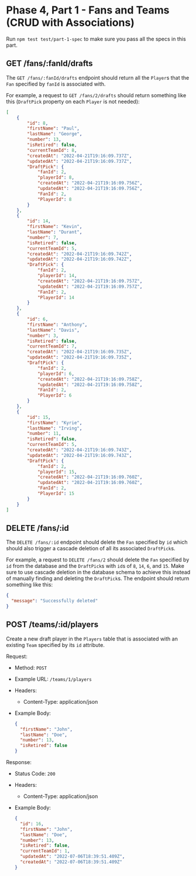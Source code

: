 # Phase 4, Part 1 - Fans and Teams (CRUD with Associations)

Run `npm test test/part-1-spec` to make sure you pass all the specs in this
part.

## GET /fans/:fanId/drafts

The `GET /fans/:fanId/drafts` endpoint should return all the `Player`s that the
`Fan` specified by `fanId` is associated with.

For example, a request to `GET /fans/2/drafts` should return something like
this (`DraftPick` property on each `Player` is not needed):

```json
[
    {
        "id": 8,
        "firstName": "Paul",
        "lastName": "George",
        "number": 13,
        "isRetired": false,
        "currentTeamId": 8,
        "createdAt": "2022-04-21T19:16:09.737Z",
        "updatedAt": "2022-04-21T19:16:09.737Z",
        "DraftPick": {
            "fanId": 2,
            "playerId": 8,
            "createdAt": "2022-04-21T19:16:09.756Z",
            "updatedAt": "2022-04-21T19:16:09.756Z",
            "FanId": 2,
            "PlayerId": 8
        }
    },
    {
        "id": 14,
        "firstName": "Kevin",
        "lastName": "Durant",
        "number": 7,
        "isRetired": false,
        "currentTeamId": 5,
        "createdAt": "2022-04-21T19:16:09.742Z",
        "updatedAt": "2022-04-21T19:16:09.742Z",
        "DraftPick": {
            "fanId": 2,
            "playerId": 14,
            "createdAt": "2022-04-21T19:16:09.757Z",
            "updatedAt": "2022-04-21T19:16:09.757Z",
            "FanId": 2,
            "PlayerId": 14
        }
    },
    {
        "id": 6,
        "firstName": "Anthony",
        "lastName": "Davis",
        "number": 3,
        "isRetired": false,
        "currentTeamId": 7,
        "createdAt": "2022-04-21T19:16:09.735Z",
        "updatedAt": "2022-04-21T19:16:09.735Z",
        "DraftPick": {
            "fanId": 2,
            "playerId": 6,
            "createdAt": "2022-04-21T19:16:09.758Z",
            "updatedAt": "2022-04-21T19:16:09.758Z",
            "FanId": 2,
            "PlayerId": 6
        }
    },
    {
        "id": 15,
        "firstName": "Kyrie",
        "lastName": "Irving",
        "number": 11,
        "isRetired": false,
        "currentTeamId": 5,
        "createdAt": "2022-04-21T19:16:09.743Z",
        "updatedAt": "2022-04-21T19:16:09.743Z",
        "DraftPick": {
            "fanId": 2,
            "playerId": 15,
            "createdAt": "2022-04-21T19:16:09.760Z",
            "updatedAt": "2022-04-21T19:16:09.760Z",
            "FanId": 2,
            "PlayerId": 15
        }
    }
]
```

## DELETE /fans/:id

The `DELETE /fans/:id` endpoint should delete the `Fan` specified by `id` which
should also trigger a cascade deletion of all its associated `DraftPick`s.

For example, a request to `DELETE /fans/2` should delete the `Fan` specified by
`id` from the database and the `DraftPick`s with `id`s of `8`, `14`, `6`, and
`15`. Make sure to use cascade deletion in the database schema to achieve this
instead of manually finding and deleting the `DraftPick`s. The endpoint should
return something like this:

```json
{
  "message": "Successfully deleted"
}
```

## POST /teams/:id/players

Create a new draft player in the `Players` table that is associated with an
existing `Team` specified by its `id` attribute.

Request:

* Method: `POST`
* Example URL: `/teams/1/players`
* Headers:
  * Content-Type: application/json
* Example Body:

  ```json
  {
    "firstName": "John",
    "lastName": "Doe",
    "number": 13,
    "isRetired": false
  }
  ```

Response:

* Status Code: `200`
* Headers:
  * Content-Type: application/json
* Example Body:

  ```json
  {
    "id": 16,
    "firstName": "John",
    "lastName": "Doe",
    "number": 13,
    "isRetired": false,
    "currentTeamId": 1,
    "updatedAt": "2022-07-06T18:39:51.409Z",
    "createdAt": "2022-07-06T18:39:51.409Z"
  }
  ```
